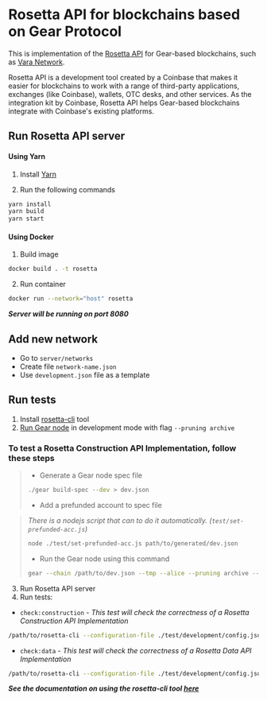 # Rosetta API for blockchains based on Gear Protocol
This is implementation of the [Rosetta API](https://www.rosetta-api.org/docs/welcome.html) for Gear-based blockchains, such as [Vara Network](https://vara-network.io/).

Rosetta API is a development tool created by a Coinbase that makes it easier for blockchains to work with a range of third-party applications, exchanges (like Coinbase), wallets, OTC desks, and other services. As the integration kit by Coinbase, Rosetta API helps Gear-based blockchains integrate with Coinbase's existing platforms.

## Run Rosetta API server
#### Using Yarn
1. Install [Yarn](https://classic.yarnpkg.com/en/docs/install)

2. Run the following commands
```bash
yarn install
yarn build
yarn start
```

#### Using Docker
1. Build image
```bash
docker build . -t rosetta
```
2. Run container
```bash
docker run --network="host" rosetta
```

***Server will be running on port 8080***

## Add new network
- Go to `server/networks`
- Create file `network-name.json`
- Use `development.json` file as a template

## Run tests
1. Install [rosetta-cli](https://github.com/coinbase/rosetta-cli) tool
2. [Run Gear node](https://wiki.gear-tech.io/docs/node/setting-up) in development mode with flag `--pruning archive`

### To test a Rosetta Construction API Implementation, follow these steps
>- Generate a Gear node spec file
>```bash
>./gear build-spec --dev > dev.json
>```
>- Add a prefunded account to spec file

>*There is a nodejs script that can to do it automatically. (`test/set-prefunded-acc.js`)*
>```bash
>node ./test/set-prefunded-acc.js path/to/generated/dev.json
>```
>- Run the Gear node using this command
>```bash
>gear --chain /path/to/dev.json --tmp --alice --pruning archive --rpc-methods Unsafe --rpc-cors all
>```
3. Run Rosetta API server
4. Run tests:
- `check:construction` - *This test will check the correctness of a Rosetta Construction API Implementation*
```bash
/path/to/rosetta-cli --configuration-file ./test/development/config.json check:construction
```
- `check:data` - *This test will check the correctness of a Rosetta Data API Implementation*
```bash
/path/to/rosetta-cli --configuration-file ./test/development/config.json check:data
```
***See the documentation on using the rosetta-cli tool [here](https://www.rosetta-api.org/docs/rosetta_cli.html)***
